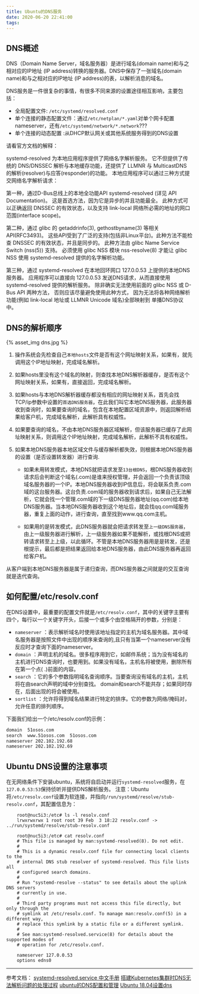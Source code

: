 ```yaml
---
title: Ubuntu的DNS服务
date: 2020-06-20 22:41:00
tags:
---
```


## DNS概述

DNS（Domain Name Server，域名服务器）是进行域名(domain name)和与之相对应的IP地址 (IP address)转换的服务器。DNS中保存了一张域名(domain name)和与之相对应的IP地址 (IP address)的表，以解析消息的域名。

DNS服务是一件很复杂的事情，有很多不同来源的设置途径相互影响，主要包括：

- 全局配置文件: `/etc/systemd/resolved.conf`
- 单个连接的静态配置文件：通过`/etc/netplan/*.yaml`对单个网卡配置nameserver，还有`/etc/systemd/network/*.network`???
- 单个连接的动态配置 :从DHCP默认网关或其他系统服务得到的DNS设置

请看官方文档的解释：

systemd-resolved 为本地应用程序提供了网络名字解析服务。 它不但提供了传统的 DNS/DNSSEC 解析与本地缓存功能，还提供了 LLMNR 与 MulticastDNS 的解析(resolver)与应答(responder)的功能。 本地应用程序可以通过三种方式提交网络名字解析请求：

第一种，通过D-Bus总线上的本地全功能API systemd-resolved (详见 API Documentation)。 这是首选方法，因为它是异步的并且功能最全。 此种方式可以正确返回 DNSSEC 的有效状态，以及支持 link-local 网络所必需的地址的网口范围(interface scope)。

第二种，通过 glibc 的 getaddrinfo(3), gethostbyname(3) 等相关API(RFC3493)。 这些API受到了广泛的支持(包括非Linux平台)。此种方法不能检查 DNSSEC 的有效状态，并且是同步的。 此种方法由 glibc Name Service Switch (nss(5)) 支持。 必须使用 glibc NSS 模块 nss-resolve(8) 才能让 glibc NSS 使用 systemd-resolved 提供的名字解析功能。

第三种，通过 systemd-resolved 在本地回环网口 127.0.0.53 上提供的本地DNS服务器。 应用程序可以直接向 127.0.0.53 发送DNS请求，从而直接使用 systemd-resolved 提供的解析服务。 除非确实无法使用前面的 glibc NSS 或 D-Bus API 两种方法， 否则应该尽量避免使用此种方式， 因为无法将各种网络解析功能(例如 link-local 地址或 LLMNR Unicode 域名)全部映射到 单播DNS协议中。

## DNS的解析顺序

{% asset_img dns.jpg %}

1. 操作系统会先检查自己`本地hosts`文件是否有这个网址映射关系，如果有，就先调用这个IP地址映射，完成域名解析。

2. 如果hosts里没有这个域名的映射，则查找本地DNS解析器缓存，是否有这个网址映射关系，如果有，直接返回，完成域名解析。

3. 如果hosts与本地DNS解析器缓存都没有相应的网址映射关系，首先会找TCP/ip参数中设置的`首选DNS服务器`，在此我们叫它本地DNS服务器，此服务器收到查询时，如果要查询的域名，包含在本地配置区域资源中，则返回解析结果给客户机，完成域名解析，此解析具有权威性。

4. 如果要查询的域名，不由本地DNS服务器区域解析，但该服务器已缓存了此网址映射关系，则调用这个IP地址映射，完成域名解析，此解析不具有权威性。

5. 如果本地DNS服务器本地区域文件与缓存解析都失效，则根据本地DNS服务器的设置（是否设置转发器）进行查询.

   - 如果未用转发模式，本地DNS就把请求发至`13台根DNS`，根DNS服务器收到请求后会判断这个域名(.com)是谁来授权管理，并会返回一个负责该顶级域名服务器的一个IP。本地DNS服务器收到IP信息后，将会联系负责.com域的这台服务器。这台负责.com域的服务器收到请求后，如果自己无法解析，它就会找一个管理.com域的下一级DNS服务器地址(qq.com)给本地DNS服务器。当本地DNS服务器收到这个地址后，就会找qq.com域服务器，重复上面的动作，进行查询，直至找到www.qq.com主机。

   - 如果用的是转发模式，此DNS服务器就会把请求转发至`上一级DNS服务器`，由上一级服务器进行解析，上一级服务器如果不能解析，或找根DNS或把转请求转至上上级，以此循环。不管是本地DNS服务器用是是转发，还是根提示，最后都是把结果返回给本地DNS服务器，由此DNS服务器再返回给客户机。

从客户端到本地DNS服务器是属于递归查询，而DNS服务器之间就是的交互查询就是迭代查询。

## 如何配置/etc/resolv.conf

在DNS设置中，最重要的配置文件就是`/etc/resolv.conf`，其中的关键字主要有四个，每行以一个关键字开头，后接一个或多个由空格隔开的参数，分别是：

- `nameserver`  ：表示解析域名时使用该地址指定的主机为域名服务器。其中域名服务器是按照文件中出现的顺序来查询的,且只有当第一个nameserver没有反应时才查询下面的nameserver。
- `domain`      ：声明主机的域名。很多程序用到它，如邮件系统；当为没有域名的主机进行DNS查询时，也要用到。如果没有域名，主机名将被使用，删除所有在第一个点( .)前面的内容。
- `search`      ：它的多个参数指明域名查询顺序。当要查询没有域名的主机，主机将在由search声明的域中分别查找。
domain和search不能共存；如果同时存在，后面出现的将会被使用。
- `sortlist`    ：允许将得到域名结果进行特定的排序。它的参数为网络/掩码对，允许任意的排列顺序。

下面我们给出一个/etc/resolv.conf的示例：

``` txt
domain  51osos.com
search  www.51osos.com  51osos.com
nameserver 202.102.192.68
nameserver 202.102.192.69
```

## Ubuntu DNS设置的注意事项

在无网络条件下安装ubuntu，系统将自启动并运行`systemd-resolved`服务，在`127.0.0.53:53`保持侦听并提供DNS解析服务。
注意：Ubuntu将`/etc/resolv.conf`设置为软连接，并指向`/run/systemd/resolve/stub-resolv.conf`，其配置信息为：

``` shell
    root@nuc5i3:/etc# ls -l resolv.conf
    lrwxrwxrwx 1 root root 39 Feb  3 18:22 resolv.conf -> ../run/systemd/resolve/stub-resolv.conf

    root@nuc5i3:/etc# cat resolv.conf
    # This file is managed by man:systemd-resolved(8). Do not edit.
    #
    # This is a dynamic resolv.conf file for connecting local clients to the
    # internal DNS stub resolver of systemd-resolved. This file lists all
    # configured search domains.
    #
    # Run "systemd-resolve --status" to see details about the uplink DNS servers
    # currently in use.
    #
    # Third party programs must not access this file directly, but only through the
    # symlink at /etc/resolv.conf. To manage man:resolv.conf(5) in a different way,
    # replace this symlink by a static file or a different symlink.
    #
    # See man:systemd-resolved.service(8) for details about the supported modes of
    # operation for /etc/resolv.conf.

    nameserver 127.0.0.53
    options edns0
```

---

参考文档：
[systemd-resolved.service 中文手册](http://www.jinbuguo.com/systemd/systemd-resolved.service.html)
[搭建Kubernetes集群时DNS无法解析问题的处理过程](https://www.jianshu.com/p/590a8dfdf9a9)
[ubuntu的DNS配置和管理](https://www.jianshu.com/p/c1ccc5db1762)
[Ubuntu 18.04设置dns](https://www.cnblogs.com/marklove/p/9196045.html)
